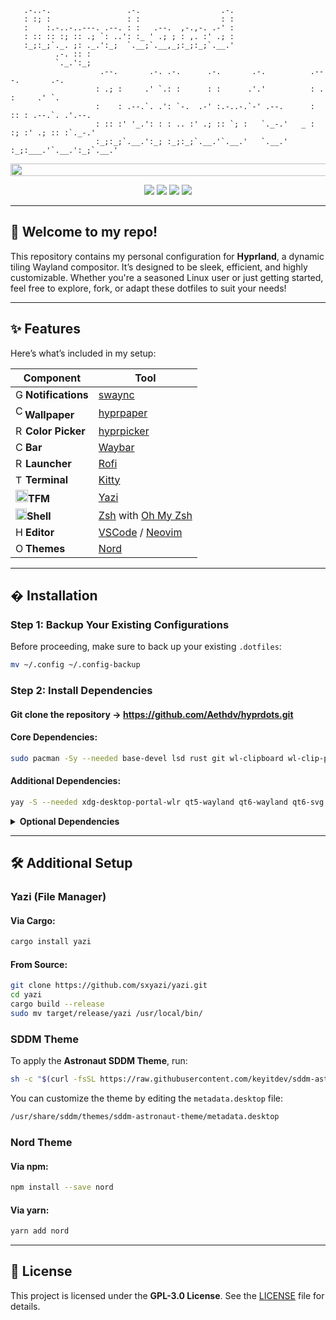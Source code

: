 ```
   .-..-.                 .-.                  .-.
   : :; :                 : :                  : :
   :    :.-..-..---. .--. : :   .--.  ,-.,-. .-' :
   : :: :: :; :: .; `: ..': :_ ' .; ; : ,. :' .; :
   :_;:_;`._. ;: ._.':_;  `.__;`.__,_;:_;:_;`.__.'
          .-. :: :
          `._.':_;
                    .--.       .-. .-.      .-.       .-.          .---.       .-.      
                   : .; :     .' `.: :      : :      .'.'          : .  :     .' `.     
                   :    : .--.`. .': `-.  .-' :.-..-.`-' .--.      : :: : .--.`. .'.--. 
                   : :: :' '_.': : : .. :' .; :: `; :   `._-.'   _ : :; :' .; :: :`._-.'
                   :_;:_;`.__.':_; :_;:_;`.__.'`.__.'   `.__.'  :_;:___.'`.__.':_;`.__.'
```
<img src="https://raw.githubusercontent.com/catppuccin/catppuccin/main/assets/palette/macchiato.png" width="1600" height="20" />

<div align="center"> 

![](https://img.shields.io/github/last-commit/Aethdv/hyprdots?&style=for-the-badge&color=F5C2E7&logoColor=D9E0EE&labelColor=292324)
![](https://img.shields.io/github/stars/Aethdv/hyprdots?style=for-the-badge&logo=andela&color=FFBFA5&logoColor=D9E0EE&labelColor=292324)
![](https://img.shields.io/github/repo-size/Aethdv/hyprdots?color=C3E5D0&label=SIZE&logo=googledrive&style=for-the-badge&logoColor=D9E0EE&labelColor=292324)
![](https://img.shields.io/badge/issues-skill-green?style=for-the-badge&color=B4CEEA&logoColor=D9E0EE&labelColor=292324) 
</div>

---

## 🚀 **Welcome to my repo!**

This repository contains my personal configuration for **Hyprland**, a dynamic tiling Wayland compositor. It’s designed to be sleek, efficient, and highly customizable. Whether you're a seasoned Linux user or just getting started, feel free to explore, fork, or adapt these dotfiles to suit your needs!

---

## ✨ **Features**

Here’s what’s included in my setup:

| **Component**       | **Tool**                                                                |
|---------------------|-------------------------------------------------------------------------|
| <img src="https://cdn3.emoji.gg/emojis/4412-ganyuping-reeeee.gif" alt="GanyuRee" width="16" height="16" />**Notifications**   | [swaync](https://github.com/ErikReider/SwayNotificationCenter)          |
| <img src="https://cdn3.emoji.gg/emojis/8353_Coffee_Dance.gif" alt="Coffee" width="15" height="22" />**Wallpaper**       | [hyprpaper](https://github.com/hyprwm/hyprpaper)                        |
| <img src="https://cdn3.emoji.gg/emojis/7171-minecraft-sheep-spinning.gif" alt="Rainbow Sheep" width="16" height="16" />**Color Picker**    | [hyprpicker](https://github.com/hyprwm/hyprpicker)                      |
| <img src="https://cdn3.emoji.gg/emojis/28630-chocolate.gif" alt="Chocolate" width="16" height="16" />**Bar**             | [Waybar](https://github.com/Alexays/Waybar)                             |
| <img src="https://cdn3.emoji.gg/emojis/69955-rocket-animated.gif" alt="Rocket" width="16" height="16" />**Launcher**        | [Rofi](https://github.com/davatorium/rofi)                              |
| <img src="https://cdn3.emoji.gg/emojis/5337-terminal-raveninha.png" alt="Term" width="16" height="15" />**Terminal**        | [Kitty](https://sw.kovidgoyal.net/kitty/)                               |
| <img src="https://cdn3.emoji.gg/emojis/6542_DuckDance.gif" alt="Duck" width="20" height="20" />**TFM**                      | [Yazi](https://github.com/sxyazi/yazi)                                  |
| <img src="https://cdn3.emoji.gg/emojis/94947-blueseashell.png" alt="BlueShell" width="18" height="18" />**Shell**           | [Zsh](https://www.zsh.org/) with [Oh My Zsh](https://ohmyz.sh/)         |
| <img src="https://cdn3.emoji.gg/emojis/7255-hamburgerwink.gif" alt="Hamburgah" width="16" height="16" />**Editor**          | [VSCode](https://github.com/microsoft/vscode) / [Neovim](https://neovim.io/) |
| <img src="https://cdn3.emoji.gg/emojis/57636-onigiri.png" alt="Onigiri" width="16" height="16" />**Themes**                 | [Nord](https://github.com/nordtheme/nord)                               |

---

## � **Installation**

### **Step 1: Backup Your Existing Configurations**
Before proceeding, make sure to back up your existing `.dotfiles`:
```bash
mv ~/.config ~/.config-backup
```

### **Step 2: Install Dependencies**

#### Git clone the repository -> https://github.com/Aethdv/hyprdots.git

#### Core Dependencies:
```bash
sudo pacman -Sy --needed base-devel lsd rust git wl-clipboard wl-clip-persist btop swaync hyprlock hyprpaper hyprpicker zsh neovim nemo iniparser rofi-wayland nerd-fonts awesome-terminal-fonts otf-font-awesome ttf-font-awesome ttf-jetbrains-mono
```

#### Additional Dependencies:
```bash
yay -S --needed xdg-desktop-portal-wlr qt5-wayland qt6-wayland qt6-svg qt6-virtualkeyboard qt6-multimedia-ffmpeg bat cliphist wlogout sddm-git light pipewire wireplumber waybar
```

<details>
<summary><b>Optional Dependencies</b></summary>

```bash
sudo pacman -Sy --needed gtest boost fuse fastfetch zlib gcc clang cmake make meson python go lld llvm zip unzip tar unrar mpd mpd-mpris mpv mpv-mpris
```
</details>

---

## 🛠️ **Additional Setup**

### **Yazi (File Manager)**

#### Via Cargo:
```bash
cargo install yazi
```

#### From Source:
```bash
git clone https://github.com/sxyazi/yazi.git
cd yazi
cargo build --release
sudo mv target/release/yazi /usr/local/bin/
```

### **SDDM Theme**
To apply the **Astronaut SDDM Theme**, run:
```bash
sh -c "$(curl -fsSL https://raw.githubusercontent.com/keyitdev/sddm-astronaut-theme/master/setup.sh)"
```

You can customize the theme by editing the `metadata.desktop` file:
```bash
/usr/share/sddm/themes/sddm-astronaut-theme/metadata.desktop
```

### **Nord Theme**

#### Via npm:
```bash
npm install --save nord
```

#### Via yarn:
```bash
yarn add nord
```

---

## 📜 **License**
This project is licensed under the **GPL-3.0 License**. See the [LICENSE](https://github.com/Aethdv/hyprdots/blob/main/LICENSE) file for details.
